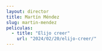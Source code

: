 ```yaml
---
layout: director
title: Martín Méndez
slug: martin-mendez
peliculas:
  - title: "Elijo creer"
    url: "2024/02/20/elijo-creer/"
---
```

